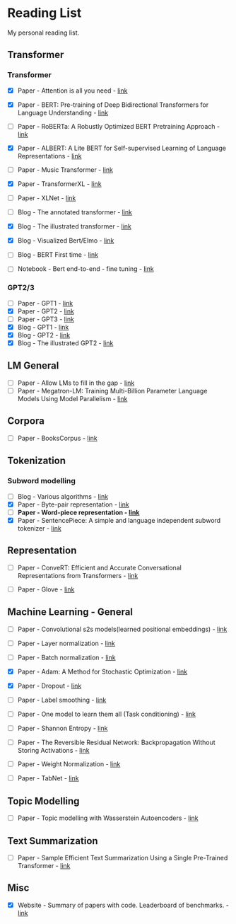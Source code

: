 # Reading List
My personal reading list.

## Transformer
### Transformer
- [x] Paper - Attention is all you need - [link](https://arxiv.org/abs/1706.03762)
- [x] Paper - BERT: Pre-training of Deep Bidirectional Transformers for Language Understanding - [link](https://arxiv.org/abs/1810.04805)
- [ ] Paper - RoBERTa: A Robustly Optimized BERT Pretraining Approach - [link](https://arxiv.org/abs/1907.11692)
- [x] Paper - ALBERT: A Lite BERT for Self-supervised Learning of Language Representations - [link](https://arxiv.org/abs/1909.11942)
- [ ] Paper - Music Transformer - [link](https://arxiv.org/pdf/1809.04281.pdf)
- [x] Paper - TransformerXL - [link](https://arxiv.org/abs/1901.02860)
- [ ] Paper - XLNet - [link](https://arxiv.org/abs/1906.08237)
- [ ] Blog - The annotated transformer - [link](https://nlp.seas.harvard.edu/2018/04/03/attention.html)
- [x] Blog - The illustrated transformer - [link](https://jalammar.github.io/illustrated-transformer/)
- [x] Blog - Visualized Bert/Elmo - [link](http://jalammar.github.io/illustrated-bert/)
- [ ] Blog - BERT First time - [link](http://jalammar.github.io/a-visual-guide-to-using-bert-for-the-first-time/)
- [ ] Notebook - Bert end-to-end - fine tuning - [link](https://colab.research.google.com/github/tensorflow/tpu/blob/master/tools/colab/bert_finetuning_with_cloud_tpus.ipynb#scrollTo=7wzwke0sxS6W)


### GPT2/3
- [ ] Paper - GPT1 - [link](https://cdn.openai.com/research-covers/language-unsupervised/language_understanding_paper.pdf)
- [x] Paper - GPT2 - [link](https://cdn.openai.com/better-language-models/language_models_are_unsupervised_multitask_learners.pdf)
- [ ] Paper - GPT3 - [link](https://arxiv.org/abs/2005.14165)
- [x] Blog - GPT1 - [link](https://openai.com/blog/language-unsupervised/)
- [x] Blog - GPT2 - [link](https://openai.com/blog/better-language-models/)
- [x] Blog - The illustrated GPT2 - [link](http://jalammar.github.io/illustrated-gpt2/)

## LM General
- [ ] Paper - Allow LMs to fill in the gap - [link](https://arxiv.org/abs/2005.05339)
- [ ] Paper - Megatron-LM: Training Multi-Billion Parameter Language Models Using Model Parallelism - [link](https://arxiv.org/abs/1909.08053)

## Corpora
- [ ] Paper - BooksCorpus - [link](https://arxiv.org/abs/1506.06724)

## Tokenization
### Subword modelling
- [ ] Blog - Various algorithms - [link](https://medium.com/@makcedward/how-subword-helps-on-your-nlp-model-83dd1b836f46)
- [x] Paper - Byte-pair representation - [link](https://arxiv.org/abs/1508.07909  )
- [ ] **Paper - Word-piece representation - [link](https://arxiv.org/abs/1609.08144)**
- [x] Paper - SentencePiece: A simple and language independent subword tokenizer - [link](https://arxiv.org/abs/1808.06226)

## Representation
- [ ] Paper - ConveRT: Efficient and Accurate Conversational Representations from Transformers - [link](https://arxiv.org/abs/1911.03688)
- [ ] Paper - Glove - [link](https://nlp.stanford.edu/pubs/glove.pdf)


## Machine Learning - General
- [ ] Paper - Convolutional s2s models(learned positional embeddings) - [link](https://arxiv.org/abs/1705.03122)
- [ ] Paper - Layer normalization - [link](https://arxiv.org/abs/1607.06450)
- [ ] Paper - Batch normalization - [link](https://arxiv.org/abs/1502.03167)
- [x] Paper - Adam: A Method for Stochastic Optimization - [link](https://arxiv.org/abs/1412.6980)
- [x] Paper - Dropout - [link](http://jmlr.org/papers/volume15/srivastava14a/srivastava14a.pdf)
- [ ] Paper - Label smoothing - [link](https://arxiv.org/abs/1512.00567)
- [ ] Paper - One model to learn them all (Task conditioning) - [link](https://arxiv.org/abs/1706.05137)
- [ ] Paper - Shannon Entropy - [link](https://arxiv.org/ftp/arxiv/papers/1405/1405.2061.pdf)
- [ ] Paper - The Reversible Residual Network: Backpropagation Without Storing Activations - [link](https://arxiv.org/abs/1707.04585)
- [ ] Paper - Weight Normalization - [link](https://arxiv.org/abs/1602.07868)
- [ ] Paper - TabNet - [link](https://arxiv.org/abs/1908.07442)


## Topic Modelling
- [ ] Paper - Topic modelling with Wasserstein Autoencoders - [link](https://arxiv.org/abs/1907.12374)

## Text Summarization
- [ ] Paper - Sample Efficient Text Summarization Using a Single Pre-Trained Transformer - [link](https://arxiv.org/abs/1905.08836)


## Misc
- [x] Website - Summary of papers with code. Leaderboard of benchmarks. - [link](https://paperswithcode.com/task/language-modelling)
